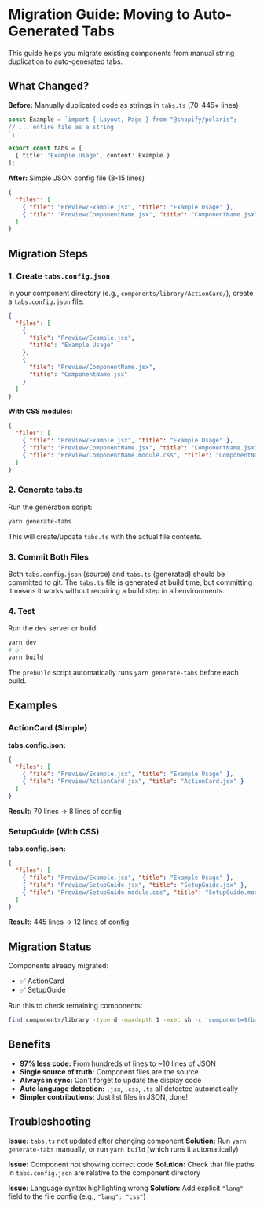 # Migration Guide: Moving to Auto-Generated Tabs

This guide helps you migrate existing components from manual string duplication to auto-generated tabs.

## What Changed?

**Before:** Manually duplicated code as strings in `tabs.ts` (70-445+ lines)
```typescript
const Example = `import { Layout, Page } from "@shopify/polaris";
// ... entire file as a string
`;

export const tabs = [
  { title: 'Example Usage', content: Example }
];
```

**After:** Simple JSON config file (8-15 lines)
```json
{
  "files": [
    { "file": "Preview/Example.jsx", "title": "Example Usage" },
    { "file": "Preview/ComponentName.jsx", "title": "ComponentName.jsx" }
  ]
}
```

## Migration Steps

### 1. Create `tabs.config.json`

In your component directory (e.g., `components/library/ActionCard/`), create a `tabs.config.json` file:

```json
{
  "files": [
    {
      "file": "Preview/Example.jsx",
      "title": "Example Usage"
    },
    {
      "file": "Preview/ComponentName.jsx",
      "title": "ComponentName.jsx"
    }
  ]
}
```

**With CSS modules:**
```json
{
  "files": [
    { "file": "Preview/Example.jsx", "title": "Example Usage" },
    { "file": "Preview/ComponentName.jsx", "title": "ComponentName.jsx" },
    { "file": "Preview/ComponentName.module.css", "title": "ComponentName.module.css", "lang": "css" }
  ]
}
```

### 2. Generate tabs.ts

Run the generation script:
```bash
yarn generate-tabs
```

This will create/update `tabs.ts` with the actual file contents.

### 3. Commit Both Files

Both `tabs.config.json` (source) and `tabs.ts` (generated) should be committed to git. The `tabs.ts` file is generated at build time, but committing it means it works without requiring a build step in all environments.

### 4. Test

Run the dev server or build:
```bash
yarn dev
# or
yarn build
```

The `prebuild` script automatically runs `yarn generate-tabs` before each build.

## Examples

### ActionCard (Simple)
**tabs.config.json:**
```json
{
  "files": [
    { "file": "Preview/Example.jsx", "title": "Example Usage" },
    { "file": "Preview/ActionCard.jsx", "title": "ActionCard.jsx" }
  ]
}
```
**Result:** 70 lines → 8 lines of config

### SetupGuide (With CSS)
**tabs.config.json:**
```json
{
  "files": [
    { "file": "Preview/Example.jsx", "title": "Example Usage" },
    { "file": "Preview/SetupGuide.jsx", "title": "SetupGuide.jsx" },
    { "file": "Preview/SetupGuide.module.css", "title": "SetupGuide.module.css", "lang": "css" }
  ]
}
```
**Result:** 445 lines → 12 lines of config

## Migration Status

Components already migrated:
- ✅ ActionCard
- ✅ SetupGuide

Run this to check remaining components:
```bash
find components/library -type d -maxdepth 1 -exec sh -c 'component=$(basename "{}"); [ -f "{}/tabs.config.json" ] && echo "✅ $component" || echo "⏳ $component"' \;
```

## Benefits

- **97% less code:** From hundreds of lines to ~10 lines of JSON
- **Single source of truth:** Component files are the source
- **Always in sync:** Can't forget to update the display code
- **Auto language detection:** `.jsx`, `.css`, `.ts` all detected automatically
- **Simpler contributions:** Just list files in JSON, done!

## Troubleshooting

**Issue:** `tabs.ts` not updated after changing component
**Solution:** Run `yarn generate-tabs` manually, or run `yarn build` (which runs it automatically)

**Issue:** Component not showing correct code
**Solution:** Check that file paths in `tabs.config.json` are relative to the component directory

**Issue:** Language syntax highlighting wrong
**Solution:** Add explicit `"lang"` field to the file config (e.g., `"lang": "css"`)
